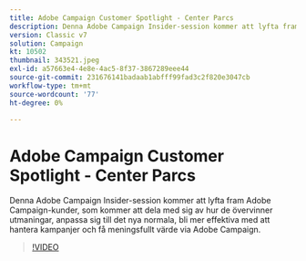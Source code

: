 ```yaml
---
title: Adobe Campaign Customer Spotlight - Center Parcs
description: Denna Adobe Campaign Insider-session kommer att lyfta fram Adobe Campaign-kunder, som kommer att dela med sig av hur de övervinner utmaningar och anpassar sig till det nya normala... (Beskrivningarna ska vara mellan 60 och 160 tecken).
version: Classic v7
solution: Campaign
kt: 10502
thumbnail: 343521.jpeg
exl-id: a57663e4-4e8e-4ac5-8f37-3867289eee44
source-git-commit: 231676141badaab1abfff99fad3c2f820e3047cb
workflow-type: tm+mt
source-wordcount: '77'
ht-degree: 0%

---
```


# Adobe Campaign Customer Spotlight - Center Parcs

Denna Adobe Campaign Insider-session kommer att lyfta fram Adobe Campaign-kunder, som kommer att dela med sig av hur de övervinner utmaningar, anpassa sig till det nya normala, bli mer effektiva med att hantera kampanjer och få meningsfullt värde via Adobe Campaign.

>[!VIDEO](https://video.tv.adobe.com/v/343521/?quality=12&learn=on)

